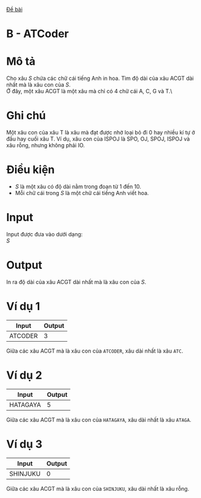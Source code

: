 [Đề bài](https://atcoder.jp/contests/ABC122/tasks/abc122_b)
# B - ATCoder
# Mô tả
Cho xâu $S$ chứa các chữ cái tiếng Anh in hoa. Tìm độ dài của xâu ACGT dài nhất mà là xâu con của $S$.\
Ở đây, một xâu ACGT là một xâu mà chỉ có 4 chữ cái A, C, G và T.\
# Ghi chú
Một xâu con của xâu T là xâu mà đạt được nhờ loại bỏ đi 0 hay nhiều kí tự ở đầu hay cuối xâu T.
Ví dụ, xâu con của ISPOJ là SPO, OJ, SPOJ, ISPOJ và xâu rỗng, nhưng không phải IO.
# Điều kiện
* $S$ là một xâu có độ dài nằm trong đoạn từ 1 đến 10.
* Mỗi chữ cái trong $S$ là một chữ cái tiếng Anh viết hoa.
# Input
Input được đưa vào dưới dạng:\
$S$
# Output
In ra độ dài của xâu ACGT dài nhất mà là xâu con của $S$.
# Ví dụ 1
Input|Output
-|-
ATCODER|3

Giữa các xâu ACGT mà là xâu con của `ATCODER`, xâu dài nhất là xâu `ATC`.
# Ví dụ 2
Input|Output
-|-
HATAGAYA|5

Giữa các xâu ACGT mà là xâu con của `HATAGAYA`, xâu dài nhất là xâu `ATAGA`.
# Ví dụ 3
Input|Output
-|-
SHINJUKU|0

Giữa các xâu ACGT mà là xâu con của `SHINJUKU`, xâu dài nhất là xâu rỗng.
